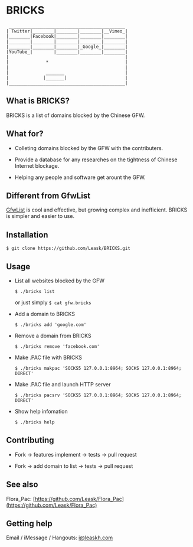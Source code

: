 BRICKS
======

	 ____________________________________________
	| Twitter|________|________|________|__Vimeo_|
	|________|Facebook|________|________|________|
	|________|________|________|________|________|
	|________|________|________|_Google_|________|
	|YouTube_|        |________|________|________|
	|                                            |
	|              *                             |
	|                                            |
	|              _______                       |
	|             |_______|                      |
	|____________________________________________|


## What is BRICKS?

BRICKS is a list of domains blocked by the Chinese GFW.


## What for?

* Colleting domains blocked by the GFW with the contributers.

* Provide a database for any researches on the tightness of Chinese Internet blockage.

* Helping any people and software get arount the GFW.

## Different from GfwList
[GfwList](https://code.google.com/p/autoproxy-gfwlist/) is cool and effective, but growing complex and inefficient. BRICKS is simpler and easier to use.

## Installation

`$ git clone https://github.com/Leask/BRICKS.git`


## Usage

* List all websites blocked by the GFW

    `$ ./bricks list`

    or just simply `$ cat gfw.bricks`

* Add a domain to BRICKS

	`$ ./bricks add 'google.com'`

* Remove a domain from BRICKS

	`$ ./bricks remove 'facebook.com'`

* Make .PAC file with BRICKS

	`$ ./bricks makpac 'SOCKS5 127.0.0.1:8964; SOCKS 127.0.0.1:8964; DIRECT'`

* Make .PAC file and launch HTTP server

	`$ ./bricks pacsrv 'SOCKS5 127.0.0.1:8964; SOCKS 127.0.0.1:8964; DIRECT'`

* Show help infomation

	`$ ./bricks help`


## Contributing

* Fork -> features implement -> tests -> pull request

* Fork -> add domain to list -> tests -> pull request


## See also

Flora_Pac: [https://github.com/Leask/Flora_Pac](https://github.com/Leask/Flora_Pac)


## Getting help

Email / iMessage / Hangouts: i@leaskh.com
